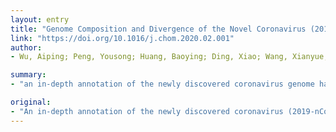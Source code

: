 ```yaml
---
layout: entry
title: "Genome Composition and Divergence of the Novel Coronavirus (2019-nCoV) Originating in China"
link: "https://doi.org/10.1016/j.chom.2020.02.001"
author:
- Wu, Aiping; Peng, Yousong; Huang, Baoying; Ding, Xiao; Wang, Xianyue; Niu, Peihua; Meng, Jing; Zhu, Zhaozhong; Zhang, Zheng; Wang, Jiangyuan; Sheng, Jie; Quan, Lijun; Xia, Zanxian; Tan, Wenjie; Cheng, Genhong; Jiang, Taijiao

summary:
- "an in-depth annotation of the newly discovered coronavirus genome has revealed differences between 2019-nCoV and severe acute respiratory syndrome. A systematic comparison identified 380 amino acid substitutions. The new genome may have caused functional and pathogenic divergence. 380 substitutions have been identified. This may have been caused by SARS or SARS-like coronanaviruses, which may have led to a functional divergency of the genome. An annotation of a new genome has uncovered differences between coron reveals 380. genome reveals differences between."

original:
- "An in-depth annotation of the newly discovered coronavirus (2019-nCoV) genome has revealed differences between 2019-nCoV and severe acute respiratory syndrome (SARS) or SARS-like coronaviruses. A systematic comparison identified 380 amino acid substitutions between these coronaviruses, which may have caused functional and pathogenic divergence of 2019-nCoV."
---
```


